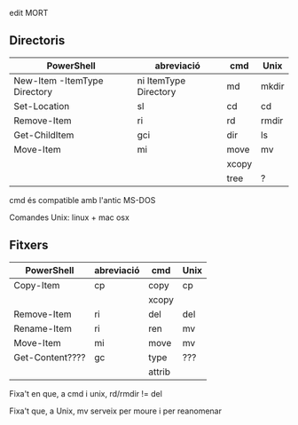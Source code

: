 edit MORT


Directoris
------------

|PowerShell|abreviació|cmd|Unix|
|---|---|---|---|
|New-Item -ItemType Directory|ni ItemType Directory|md|mkdir|
|Set-Location|sl|cd|cd|
|Remove-Item|ri|rd|rmdir|
|Get-ChildItem|gci|dir|ls|
|Move-Item|mi|move|mv|
| | |xcopy| |
| | |tree|?|

cmd és compatible amb l'antic MS-DOS

Comandes Unix: linux + mac osx


Fitxers
--------
|PowerShell|abreviació|cmd|Unix|
|---|---|---|---|
|Copy-Item|cp|copy|cp|
| | |xcopy| |
|Remove-Item|ri|del|del|
|Rename-Item|ri|ren|mv|
 Move-Item|mi|move|mv|
 Get-Content????|gc|type|???|
  | | |attrib| |

Fixa't en que, a cmd i unix, rd/rmdir != del

Fixa't que, a Unix, mv serveix per moure i per reanomenar

